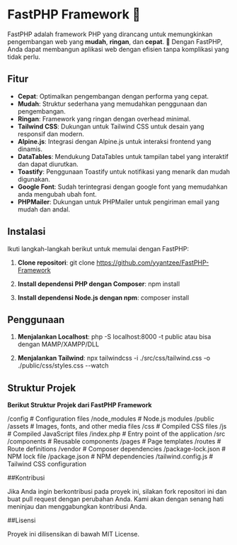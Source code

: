 # FastPHP Framework 🚀

FastPHP adalah framework PHP yang dirancang untuk memungkinkan pengembangan web yang **mudah**, **ringan**, dan **cepat**. 🚀 Dengan FastPHP, Anda dapat membangun aplikasi web dengan efisien tanpa komplikasi yang tidak perlu.

## Fitur

- **Cepat**: Optimalkan pengembangan dengan performa yang cepat.
- **Mudah**: Struktur sederhana yang memudahkan penggunaan dan pengembangan.
- **Ringan**: Framework yang ringan dengan overhead minimal.
- **Tailwind CSS**: Dukungan untuk Tailwind CSS untuk desain yang responsif dan modern.
- **Alpine.js**: Integrasi dengan Alpine.js untuk interaksi frontend yang dinamis.
- **DataTables**: Mendukung DataTables untuk tampilan tabel yang interaktif dan dapat diurutkan.
- **Toastify**: Penggunaan Toastify untuk notifikasi yang menarik dan mudah digunakan.
- **Google Font**: Sudah terintegrasi dengan google font yang memudahkan anda mengubah ubah font.
- **PHPMailer**: Dukungan untuk PHPMailer untuk pengiriman email yang mudah dan andal.

## Instalasi

Ikuti langkah-langkah berikut untuk memulai dengan FastPHP:

1. **Clone repositori**:
   git clone https://github.com/yyantzee/FastPHP-Framework


2. **Install dependensi PHP dengan Composer**:
    npm install

3. **Install dependensi Node.js dengan npm**:
    composer install

## Penggunaan

1. **Menjalankan Localhost**:
   php -S localhost:8000 -t public atau bisa dengan MAMP/XAMPP/DLL

2. **Menjalankan Tailwind**:
    npx tailwindcss -i ./src/css/tailwind.css -o ./public/css/styles.css --watch

## Struktur Projek

**Berikut Struktur Projek dari FastPHP Framework**

/config          # Configuration files
/node_modules    # Node.js modules
/public
  /assets        # Images, fonts, and other media files
  /css           # Compiled CSS files
  /js            # Compiled JavaScript files
  /index.php     # Entry point of the application
/src
  /components    # Reusable components
  /pages         # Page templates
  /routes        # Route definitions
/vendor          # Composer dependencies
/package-lock.json # NPM lock file
/package.json   # NPM dependencies
/tailwind.config.js # Tailwind CSS configuration

##Kontribusi

Jika Anda ingin berkontribusi pada proyek ini, silakan fork repositori ini dan buat pull request dengan perubahan Anda. Kami akan dengan senang hati meninjau dan menggabungkan kontribusi Anda.

##Lisensi

Proyek ini dilisensikan di bawah MIT License.
